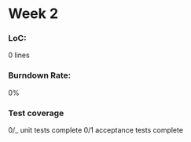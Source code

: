 # Week 2
### LoC:
0 lines
### Burndown Rate:
0%
### Test coverage
0/_ unit tests complete
0/1 acceptance tests complete